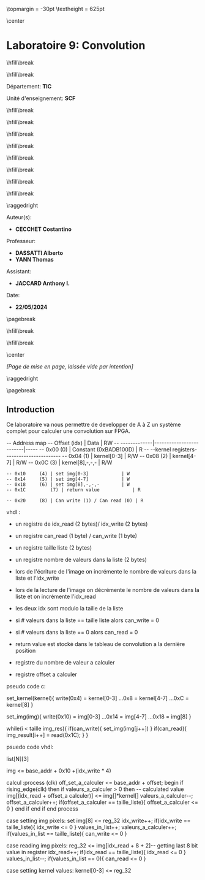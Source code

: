 \topmargin = -30pt
\textheight = 625pt

\center

# **Laboratoire 9: Convolution**

\hfill\break

\hfill\break

Département: **TIC**

Unité d'enseignement: **SCF**

\hfill\break

\hfill\break

\hfill\break

\hfill\break

\hfill\break

\hfill\break

\hfill\break

\hfill\break

\raggedright

Auteur(s):

- **CECCHET Costantino**

Professeur:

- **DASSATTI Alberto**
- **YANN Thomas**
  
Assistant:

- **JACCARD Anthony I.**

Date:

- **22/05/2024**

\pagebreak

\hfill\break

\hfill\break

\center

*\[Page de mise en page, laissée vide par intention\]*

\raggedright

\pagebreak

## **Introduction**

Ce laboratoire va nous permettre de developper de A à Z un système complet pour calculer une convolution sur FPGA.


-- Address map
    -- Offset (idx) | Data                    | RW
    -- -------------|-------------------------|-----
    -- 0x00	    (0) | Constant (0xBADB100D)   | R
    -- --kernel registers-----------------------
    -- 0x04	    (1) | kernel[0-3]             | R/W
    -- 0x08	    (2) | kernel[4-7]             | R/W
    -- 0x0C	    (3) | kernel[8],-,-,-         | R/W

    -- 0x10	    (4) | set img[0-3]      	  | W
    -- 0x14	    (5) | set img[4-7]      	  | W
    -- 0x18	    (6) | set img[8],-,-,-        | W
    -- 0x1C         (7) | return value            | R

    -- 0x20     (8) | Can write (1) / Can read (0) | R

vhdl :

- un registre de idx_read (2 bytes)/ idx_write (2 bytes)
- un registre can_read (1 byte) / can_write (1 byte) 
- un registre taille liste (2 bytes)
- un registre nombre de valeurs dans la liste (2 bytes)

- lors de l'écriture de l'image on incrémente le nombre de valeurs dans la liste et l'idx_write
- lors de la lecture de l'image on décrémente le nombre de valeurs dans la liste et on incrémente l'idx_read
- les deux idx sont modulo la taille de la liste

- si # valeurs dans la liste == taille liste alors can_write = 0
- si # valeurs dans la liste == 0 alors can_read = 0
- return value est stocké dans le tableau de convolution a la dernière position
- registre du nombre de valeur a calculer
- registre offset a calculer


pseudo code c:

set_kernel(kernel){
        write(0x4) = kernel[0-3]
        ...0x8 = kernel[4-7]
        ...0xC = kernel[8]
}

set_img(img){
        write(0x10) = img[0-3]
        ...0x14 = img[4-7]
        ...0x18 = img[8]
}

while(i < taille img_res){
        if(can_write){
                set_img(img[j++])
        }
        if(can_read){
                img_result[i++] = read(0x1C);
        }
}

psuedo code vhdl:

list[N][3]

img <= base_addr + 0x10 +(idx_write * 4)


calcul :process (clk)
off_set_a_calculer <= base_addr + offset;
begin
        if rising_edge(clk) then
                if valeurs_a_calculer > 0 then
                        -- calculated value
                        img[(idx_read + offset_a calculer)] <= img[]*kernel[]
                        valeurs_a_calculer--;
                        offset_a_calculer++;
                        if(offset_a_calculer == taille_liste){
                                offset_a_calculer <= 0
                        }
                end if
        end if
end process

case setting img pixels:
                set img[8] <= reg_32
                idx_write++;
                if(idx_write == taille_liste){
                        idx_write <= 0
                }
                values_in_list++;
                valeurs_a_calculer++;
                if(values_in_list == taille_liste){
                        can_write <= 0
                }

case reading img pixels:
                reg_32 <= img[idx_read + 8 + 2]-- getting last 8 bit value in register
                idx_read++;
                if(idx_read == taille_liste){
                        idx_read <= 0
                }
                values_in_list--;
                if(values_in_list == 0){
                        can_read <= 0
                }

case setting kernel values:
                kernel[0-3] <= reg_32 

